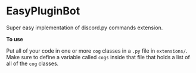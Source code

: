 # EasyPluginBot
Super easy implementation of discord.py commands extension.

**To use**

Put all of your code in one or more `cog` classes in a `.py` file in `extensions/`. Make sure to define a variable called `cogs` inside that file that holds a list of all of the `cog` classes.
